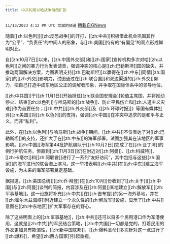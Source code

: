 ```yaml
---
title: 中共利用以哈战争悄然扩张
---
```

`11/13/2023 4:12 PM UTC 文斌的频道` [轉載自GNews](https://gnews.org/articles/1971530)

随着[[zh:以色列]][[zh:反恐战争]]的开打，[[zh:中共]]积极借此机会巩固其作为“公平”、“负责任”的中间人的形象，与[[zh:美国]]持有的“有偏见”的观点形成鲜明对比。

自[[zh:10月7日]]以来，[[zh:中国外交部]]和[[zh:国家]]宣传机构多次对哈[[zh:以色列]]之间的暴力行为发表谴责，强调冲突的核心是[[zh:巴勒斯坦]]国的缺失，并推动两国解决方案，力图表明支持[[zh:巴勒斯坦]]以赢得在[[zh:中东]]同情[[zh:国家]]的[[zh:外交]]影响力，试图通过在[[zh:联合国]]和双边渠道的[[zh:外交]]努力，把自己打造中成东地区公正的调解者形象，并争取在国际体系中的领导地位。

[[zh:中共国]]于[[zh:11月1日]]开始担任[[zh:联合国安理会]]轮值主席国，并将推动停火、结束[[zh:以色列]]与哈马斯的[[zh:战争]]、防止平民伤亡和[[zh:人道主义灾难]]作为首要任务；[[zh:中共]][[zh:外交部]]及《[[zh:环球时报]]》等国有媒体批评[[zh:美国]]对[[zh:以色列]]的支持，强调[[zh:中国]]在冲突中追求的是和平与正义，而非“私利”。

此外，在[[zh:以色列]]与哈马斯[[zh:战争]]期间，[[zh:中共]]不仅表达了对[[zh:巴勒斯坦]]的支持，还扩大了在[[zh:中东]]的海军部署，试图加强其在该地区的军事影响。[[zh:中国]]海军第44批护航编队于[[zh:10月2日]]完成了在[[zh:亚丁湾]]的例行护航任务，但直到[[zh:11月3日]]仍在附近对[[zh:阿曼]]、[[zh:科威特]]、[[zh:卡塔尔]]和[[zh:阿联酋]]进行了一系列“友好访问”，其中包括与这些[[zh:国家]]的海军进行的联合海上演习。这一举措表明[[zh:中共]]在[[zh:中东]]建立海军设施，为未来的海军部署奠定基础。

据报道，[[zh:美国总统]][[zh:乔·拜登]]在[[zh:10月]]份收到了[[zh:关于]][[zh:中国]]与[[zh:阿曼]]谈判的简报，内容涉及在[[zh:阿曼]]某地建立[[zh:解放军]][[zh:军事基地]]。这一设施将补充[[zh:中共]]在[[zh:吉布提]]的另一海外基地，并在[[zh:霍尔木兹海峡]]附近建立一个永久性的[[zh:解放军]]设施，显示了[[zh:中共]]意图在[[zh:中东地区]]扩大军事存在的野心。

除了这些明面上的[[zh:军事基地]]，[[zh:中共]]还可以将多个民用港口作为军港使用，这就是[[zh:中共]]的军民结合策略，[[zh:中共国]]一切都是党的，打着民用的外衣更加具有欺骗性，[[zh:新中国联邦]]、[[zh:爆料革命]]多次针对这一点进行了[[zh:爆料]]，希望[[zh:西方国家]]引起重视。
